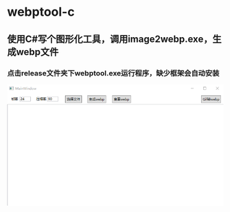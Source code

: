 # webptool-c
## 使用C#写个图形化工具，调用image2webp.exe，生成webp文件
### 点击release文件夹下webptool.exe运行程序，缺少框架会自动安装
![Image text](https://raw.githubusercontent.com/shixingxing/webptool-c/master/test_img/demo.png)
